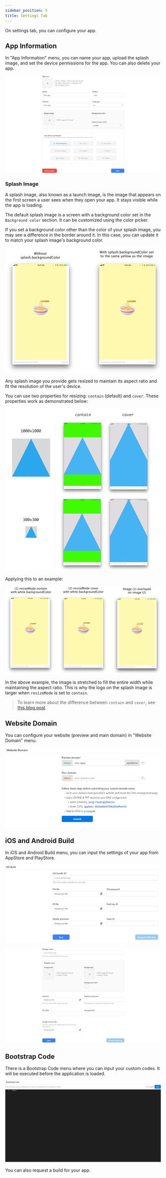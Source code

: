 ```yaml
---
sidebar_position: 5
title: Settings Tab
---
```


On settings tab, you can configure your app.

## App Information

In "App Information" menu, you can name your app, upload the splash image, and set the device permissions for the app. You can also delete your app.

![App Information](../../static/img/settings_app_information.png)

### Splash Image

A splash image, also known as a launch image, is the image that appears on the first screen a user sees when they open your app. It stays visible while the app is loading.

The default splash image is a screen with a background color set in the `Background color` section. It can be customized using the color picker.

If you set a background color other than the color of your splash image, you may see a difference in the border around it. In this case, you can update it to match your splash image's background color.

![Splash Image Background Color](../../static/img/settings_backgroundColor-noodles.png)

Any splash image you provide gets resized to maintain its aspect ratio and fit the resolution of the user's device.

You can use two properties for resizing: `contain` (default) and `cover`. These properties work as demonstrated below:

![Splash Image Mode](../../static/img/settings_resizeMode.png)

Applying this to an example:

![Splash Image Mode Example](../../static/img/settings_resizeMode-noodles.png)

In the above example, the image is stretched to fill the entire width while maintaining the aspect ratio. This is why the logo on the splash image is larger when `resizeMode` is set to `contain`.

> To learn more about the difference between `contain` and `cover`, see [this blog post](http://blog.vjeux.com/2013/image/css-container-and-cover.html).

## Website Domain

You can configure your website (preview and main domain) in "Website Domain" menu.

![Website domain](../../static/img/settings_website_domain.jpg)

## iOS and Android Build

In iOS and Android Build menu, you can input the settings of your app from AppStore and PlayStore.

![iOS Build](../../static/img/settings_ios_build.jpg)

![Android Build](../../static/img/settings_android_build.png)

## Bootstrap Code

There is a Bootstrap Code menu where you can input your custom codes. It will be executed before the application is loaded.

![Bootstrap Code](../../static/img/settings_bootstrap_code.jpg)

You can also request a build for your app.
